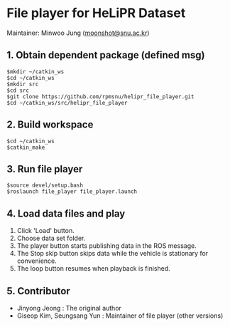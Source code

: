 # File player for HeLiPR Dataset

Maintainer: Minwoo Jung (moonshot@snu.ac.kr)

## 1. Obtain dependent package (defined msg)

```
$mkdir ~/catkin_ws
$cd ~/catkin_ws
$mkdir src
$cd src
$git clone https://github.com/rpmsnu/helipr_file_player.git
$cd ~/catkin_ws/src/helipr_file_player
```

## 2. Build workspace

```
$cd ~/catkin_ws
$catkin_make
```

## 3. Run file player

```
$source devel/setup.bash
$roslaunch file_player file_player.launch
```

## 4. Load data files and play

1. Click 'Load' button.
2. Choose data set folder.
3. The player button starts publishing data in the ROS message.
4. The Stop skip button skips data while the vehicle is stationary for convenience.
5. The loop button resumes when playback is finished.

## 5. Contributor
* Jinyong Jeong : The original author
* Giseop Kim, Seungsang Yun : Maintainer of file player (other versions)
